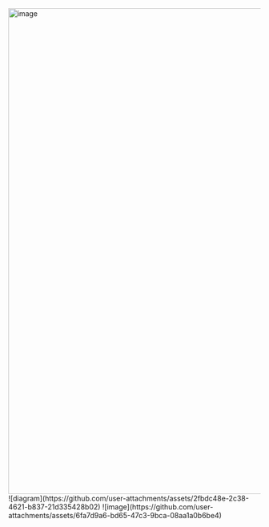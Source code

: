 <img width="969" alt="image" src="https://github.com/user-attachments/assets/61e793b4-b724-4126-a6a1-026eb95dddd7">
![diagram](https://github.com/user-attachments/assets/2fbdc48e-2c38-4621-b837-21d335428b02)
![image](https://github.com/user-attachments/assets/6fa7d9a6-bd65-47c3-9bca-08aa1a0b6be4)


